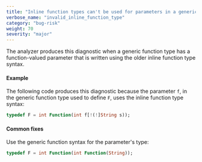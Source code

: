 ```yaml
---
title: "Inline function types can't be used for parameters in a generic function type"
verbose_name: "invalid_inline_function_type"
category: "bug-risk"
weight: 70
severity: "major"
---
```

The analyzer produces this diagnostic when a generic function type has a
function-valued parameter that is written using the older inline function
type syntax.

#### Example

The following code produces this diagnostic because the parameter `f`, in
the generic function type used to define `F`, uses the inline function
type syntax:

```dart
typedef F = int Function(int f[!(!]String s));
```

#### Common fixes

Use the generic function syntax for the parameter's type:

```dart
typedef F = int Function(int Function(String));
```
